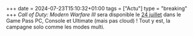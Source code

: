 +++ 
date = 2024-07-23T15:10:32+01:00
tags = ["Actu"]
type = "breaking"
+++ 
*Call of Duty: Modern Warfare III* sera disponible le [24 juillet](https://news.xbox.com/en-us/2024/07/23/modern-warfare-3-coming-to-game-pass-july-24/) dans le Game Pass PC, Console et Ultimate (mais pas cloud) ! Tout y est, la campagne solo comme les modes multi.